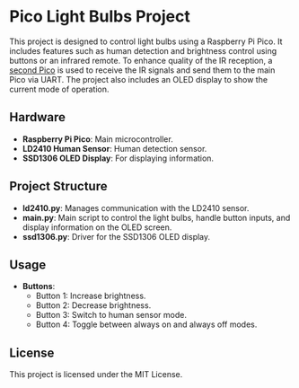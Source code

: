 # Pico Light Bulbs Project

This project is designed to control light bulbs using a Raspberry Pi Pico. It includes features such as human detection and brightness control using buttons or an infrared remote. To enhance quality of the IR reception, a [second Pico](https://github.com/Alchemist-Aloha/pico_ir_receiver) is used to receive the IR signals and send them to the main Pico via UART. The project also includes an OLED display to show the current mode of operation.

## Hardware
- **Raspberry Pi Pico**: Main microcontroller.
- **LD2410 Human Sensor**: Human detection sensor.
- **SSD1306 OLED Display**: For displaying information.

## Project Structure

- **ld2410.py**: Manages communication with the LD2410 sensor.
- **main.py**: Main script to control the light bulbs, handle button inputs, and display information on the OLED screen.
- **ssd1306.py**: Driver for the SSD1306 OLED display.

## Usage

- **Buttons**:
  - Button 1: Increase brightness.
  - Button 2: Decrease brightness.
  - Button 3: Switch to human sensor mode.
  - Button 4: Toggle between always on and always off modes.

## License

This project is licensed under the MIT License.
